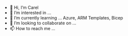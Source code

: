 - 👋 Hi, I’m Carel
- 👀 I’m interested in ...
- 🌱 I’m currently learning ... Azure, ARM Templates, Bicep
- 💞️ I’m looking to collaborate on ... 
- 📫 How to reach me ... 

<!---
carelschoeman/carelschoeman is a ✨ special ✨ repository because its `README.md` (this file) appears on your GitHub profile.
You can click the Preview link to take a look at your changes.
--->
